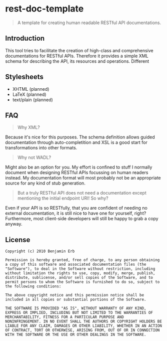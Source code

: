 rest-doc-template
=================

> A template for creating human readable RESTful API documentations.

Introduction
------------
This tool tries to facilitate the creation of high-class and comprehensive documentations for RESTful APIs. Therefore it provides a simple XML schema for describing the API, its resources and operations. Different 


Stylesheets
-----------
- XHTML (planned)
- LaTeX (planned)
- text/plain (planned)


FAQ
---

> Why XML?

Because it's nice for this purposes. The schema definition allows guided documentation through auto-completition and XSL is a good start for transformations into other formats. 


> Why not WADL?

Might also be an option for you. My effort is confined to stuff I normally document when designing RESTful APIs focussing on human readers instead. My documentation format will most probably not be an appropriate source for any kind of stub generation.


> But a truly RESTful API does not need a documentation except mentioning the initial endpoint URI! So why?

Even if your API is so RESTfully, that you are confident of needing no external documentation, it is still nice to have one for yourself, right?
Furthermore, most client-side developers will still be happy to grab a copy anyway.


License
-------

	Copyright (c) 2010 Benjamin Erb

	Permission is hereby granted, free of charge, to any person obtaining
	a copy of this software and associated documentation files (the
	"Software"), to deal in the Software without restriction, including
	without limitation the rights to use, copy, modify, merge, publish,
	distribute, sublicense, and/or sell copies of the Software, and to
	permit persons to whom the Software is furnished to do so, subject to
	the following conditions:

	The above copyright notice and this permission notice shall be
	included in all copies or substantial portions of the Software.

	THE SOFTWARE IS PROVIDED "AS IS", WITHOUT WARRANTY OF ANY KIND,
	EXPRESS OR IMPLIED, INCLUDING BUT NOT LIMITED TO THE WARRANTIES OF
	MERCHANTABILITY, FITNESS FOR A PARTICULAR PURPOSE AND
	NONINFRINGEMENT. IN NO EVENT SHALL THE AUTHORS OR COPYRIGHT HOLDERS BE
	LIABLE FOR ANY CLAIM, DAMAGES OR OTHER LIABILITY, WHETHER IN AN ACTION
	OF CONTRACT, TORT OR OTHERWISE, ARISING FROM, OUT OF OR IN CONNECTION
	WITH THE SOFTWARE OR THE USE OR OTHER DEALINGS IN THE SOFTWARE.
